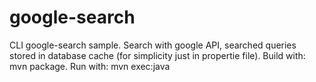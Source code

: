 google-search
=============

CLI google-search sample. Search with google API, searched queries stored in database cache (for simplicity just in propertie file). Build with: mvn package. Run with: mvn exec:java 
